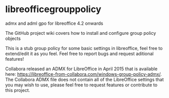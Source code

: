 libreofficegrouppolicy
======================
admx and adml gpo for libreoffice 4.2 onwards

The GitHub project wiki covers how to install and configure group policy objects

This is a stub group policy for some basic settings in libreoffice, feel free to extend/edit it as you feel. Feel free to report bugs and request aditional features!

Collabora released an ADMX for LibreOffice in April 2015 that is available here: https://libreoffice-from-collabora.com/windows-group-policy-admx/. The Collabora ADMX file does not contain all of the LibreOffice settings that you may wish to use, please feel free to request features or contribute to this project.
